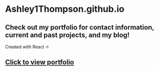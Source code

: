 # Ashley1Thompson.github.io

## Check out my portfolio for contact information, current and past projects, and my blog!

Created with React ⚛
## [Click to view portfolio](https://ashley1thompson.github.io/aboutMe)